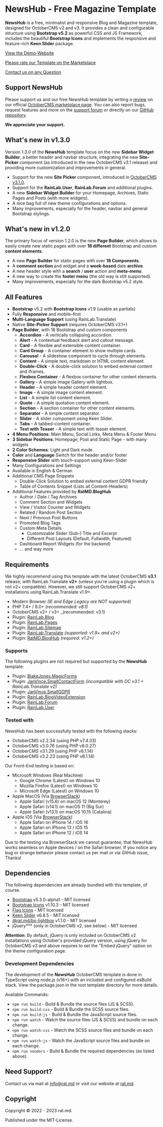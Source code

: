 NewsHub - Free Magazine Template
================================

**NewsHub** is a free, minimalist and responsive Blog and Magazine template, designed for OctoberCMS 
v2 and v3. It provides a clean and configurable structure using **Bootstrap v5.2** as powerful CSS 
and JS Framework, includes the beautiful **Bootstrap Icons** and implements the responsive and 
feature-rich **Keen Slider** package.

[View the Demo-Website](https://themes.rat.md/newshub)

[Please rate our Template on the Marketplace](https://octobercms.com/theme/ratmd-newshub#reviews)

[Contact us on any Question](mailto:info@rat.md)


Support NewsHub
---------------
Please support us and our free NewsHub template by writing a [review](https://octobercms.com/theme/ratmd-newshub#reviews) 
on our official [OctoberCMS marketplace page](https://octobercms.com/theme/ratmd-newshub). You can 
also report bugs, request features and more on the [support forum](https://octobercms.com/theme/support/ratmd-newshub) 
or directly on our [GitHub repository](https://github.com/RatMD/newshub-theme/issues).

**We appreciate your support.**


What's new in v1.3.0
--------------------
Version 1.3.0 of the **NewsHub** template focus on the new **Sidebar Widget Builder**, a better 
header and navbar structure, integrating the new **Site-Picker** component (as introduced in the new 
OctoberCMS v3.1 release) and providing more customization and improvements in general.

- Support for the new **Site Picker** component, introduced in [OctoberCMS v3.1.0](https://octobercms.com/blog/post/october-cms-stable-version-31-live).
- Support for the **RainLab.User**, **RainLab.Forum** and additional plugins.
- A new **Sidebar Widget Builder** for your Homepage, Archives, Static Pages and Posts (with more widgets).
- A nice bag full of new theme configurations and options.
- Many improvements, especially for the header, navbar and general Bootstrap stylings.


What's new in v1.2.0
--------------------
The primary focus of version 1.2.0 is the new **Page Builder**, which allows to easily 
create new static pages with over **18 different** Bootstrap and custom **content elements**. 

- A new **Page Builder** for static pages with over **18 Components**.
- A **comment section** and widget and a **week-based** date **archive**.
- A new header style with a **search** / **user** action and **meta-menu**.
- A new way to create the **footer menu** (the old way is still supported).
- Many improvements, especially for the dark Bootstrap v5.2 style.


All Features
------------
- **Bootstrap** v5.2 with **Bootstrap Icons** v1.9 (usable as partials)
- Fully **Responsive** and mobile-first
- **Multi-Language Support** (using RainLab.Translate)
- Native **Site-Picker Support** (requires OctoberCMS v3.1+)
- **Page Builder**, with 18 Bootstrap and custom components
	- **Accordion** - A vertically collapsing accordion.
	- **Alert** - A contextual feedback alert and callout message.
	- **Card** - A flexible and extensible content container.
	- **Card Group** - A container element to show multiple cards.
	- **Carousel** - A slideshow component to cycle through elements.
    - **Content** - A simple text, markdown or HTML content element.
	- **Double-Click** - A double-click solution to embed external content and iframes.
	- **Flexbox Container** - A flexbox container for other content elements.
	- **Gallery** - A simple image Gallery with lightbox.
	- **Header** - A simple header content element.
	- **Image** - A simple image content element.
	- **List** - A simple list content element.
	- **Quote** - A simple quotation content element.
	- **Section** - A section container for other content elements.
	- **Separator** - A simple content separator.
	- **Slider** - A slider component using Keen Slider.
	- **Tabs** - A tabbed-content container.
	- **Text with Teaser** - A simple text with teaser element.
- **4 Menu Positions**: Main Menu, Social Links, Meta Menu & Footer Menu
- **3 Sidebar Positions**: Homepage, Post and Static Page - with many widgets
- **2 Color Schemes**: Light and Dark mode
- **Color** and **Language** Switch for the header and/or footer
- **Responsive Slider** with touch-support using Keen-Slider
- Many Configurations and Settings
- Available in English & German
- Additional CMS Page Snippets
    - Double-Click Solution to embed external content GDPR friendly
    - Table of Contents Snippet (Lists all Content-Headers)
- Additional Features provided by **RatMD.BlogHub**
    - Author / Date / Tag Archives
    - Comment Section and Widgets
    - View / Visitor Counter and Widgets
    - Related / Random Post Section
    - Next / Previous Post Buttons
    - Promoted Blog Tags
    - Custom Meta Details
        - Customizable Slider (Sub-) Title and Excerpt
        - Different Post Layouts (Default, Fullwidth, Featured)
    - Dashboard Report Widgets (for the backend)
    - ... and way more


Requirements
------------
We highly recommend using this template with the latest OctoberCMS **v3.1** release, with 
RainLab.Translate **v2+** (unless you're using a plugin which is not v2+ compatible). However, we 
still support OctoberCMS v2+ installations using RainLab.Translate v1.9+.

- Modern Browser _(IE and Edge Legacy are NOT supported)_
- PHP 7.4+ / 8.0+ _(recommended: v8.1)_
- OctoberCMS v2+ / v3+ _(recommended: v3.1)
- Plugin: [RainLab.Blog](https://octobercms.com/plugin/rainlab-blog)
- Plugin: [RainLab.Pages](https://octobercms.com/plugin/rainlab-pages)
- Plugin: [RainLab.Sitemap](https://octobercms.com/plugin/rainlab-sitemap)
- Plugin: [RainLab.Translate](https://octobercms.com/plugin/rainlab-translate) _(supported: v1.9+ and v2+)_
- Plugin: [RatMD.BlogHub](https://octobercms.com/plugin/ratmd-bloghub) _(required: v1.2+)_

### Supports
The following plugins are not required but supported by the **NewsHub** template:

- Plugin: [BlakeJones.MagicForms](https://octobercms.com/plugin/blakejones-magicforms)
- Plugin: [JanVince.SmallContactForm](https://octobercms.com/plugin/janvince-smallcontactform) _(incompatible with OC v3.1 + RainLab.Translate v2)_
- Plugin: [JanVince.SmallGDPR](https://octobercms.com/plugin/janvince-smallgdpr)
- Plugin: [RainLab.BlogVideoExtension](https://octobercms.com/plugin/rainlab-blogvideoextension)
- Plugin: [RainLab.Forum](https://octobercms.com/plugin/rainlab-forum) 
- Plugin: [RainLab.User](https://octobercms.com/plugin/rainlab-user) 

### Tested with
NewsHub has been successfully tested with the following stacks:

- OctoberCMS v2.2.34 (using PHP v7.4.33)
- OctoberCMS v3.0.76 (using PHP v8.0.27)
- OctoberCMS v3.1.29 (using PHP v8.1.14)
- OctoberCMS v3.2.23 (using PHP v8.1.14)

Our Front-End testing is based on:

- Microsoft Windows (Real Machine)
	- Google Chrome (Latest) on Windows 10
	- Mozilla Firefox (Latest) on Windows 10
	- Microsoft Edge (Latest) on Windows 10
- Apple MacOS (Via [BrowserStack](https://browserstack.com))
	- Apple Safari (v15.6) on macOS 12 (Monterey) 
	- Apple Safari (v14.1) on macOS 11 (Big Sur)
	- Apple Safari (v13.1) on macOS 10.15 (Catalina)
- Apple iOS (Via [BrowserStack](https://browserstack.com))
	- Apple Safari on iPhone 14 / iOS 16
	- Apple Safari on iPhone 13 / iOS 15
	- Apple Safari on iPhone 12 / iOS 14

Due to the testing via BrowserStack we cannot guarantee, that NewsHub works seamless on Apple 
devices / on the Safari browser. If you notice any bug or strange behavior please contact us per 
mail or via GitHub issue, Thanks!


Dependencies
------------
The following dependencies are already bundled with this template, of course.

- [Bootstrap](https://getbootstrap.com) v5.3.0-alpha1 - MIT licensed
- [Bootstrap Icons](https://icons.getbootstrap.com) v1.10.3 - MIT licensed
- [Flag Icons](https://flagicons.lipis.dev/) - MIT licensed
- [Keen Slider](https://keen-slider.io/) v6.8.5 - MIT licensed
- [@rat.md/bs-lightbox](https://ratmd.github.io/bs-lightbox/) v1.1.0 - MIT licensed
- jQuery*\** (only in OctoberCMS v2, see below) - MIT licensed

**Attention**: By default, jQuery is only included on OctoberCMS v2 installations using October's 
provided jQuery version, using jQuery for OctoberCMS v3 and above requires to set the "Embed jQuery" 
option on the theme configuration page.

### Development Dependencies
The development of the **NewsHub** OctoberCMS template is done in TypeScript using node.js (v16+) 
with an included and configured esBuild stack. View the package.json in the root template directory 
for more details.

Available Commands:

- `npm run build` - Build & Bundle the source files (JS & SCSS).
- `npm run build:css` - Build & Bundle the SCSS source files.
- `npm run build:js` - Build & Bundle the JavaScript source files.
- `npm run watch` - Watch the source files (JS & SCSS) and bundle on each change.
- `npm run watch:css` - Watch the SCSS source files and bundle on each change.
- `npm run watch:js` - Watch the JavaScript source files and bundle on each change.
- `npm run vendors` - Build & Bundle the required dependencies (as listed above).


Need Support?
-------------
Contact us via mail at [info@rat.md](mailto:info@rat.md) or visit our website at [rat.md](https://rat.md).


Copyright
---------
Copyright © 2022 - 2023 rat.md.

Published under the MIT-License.
